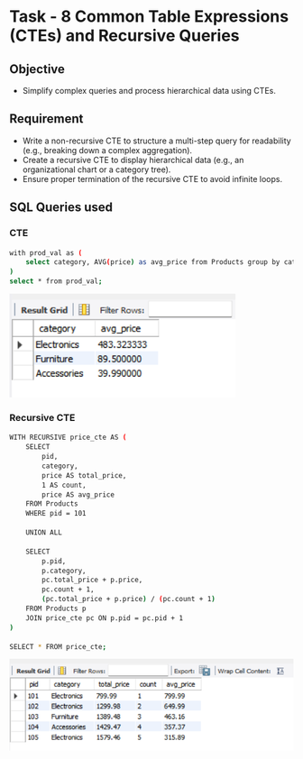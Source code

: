 # Task - 8 Common Table Expressions (CTEs) and Recursive Queries

## Objective

- Simplify complex queries and process hierarchical data using CTEs.

## Requirement

- Write a non-recursive CTE to structure a multi-step query for readability (e.g., breaking down a complex aggregation).
- Create a recursive CTE to display hierarchical data (e.g., an organizational chart or a category tree).
- Ensure proper termination of the recursive CTE to avoid infinite loops.

## SQL Queries used 

### CTE

```sh
with prod_val as (
	select category, AVG(price) as avg_price from Products group by category
)
select * from prod_val;
```

![CTE](images/non-cte.png)

### Recursive CTE

```sh
WITH RECURSIVE price_cte AS (
    SELECT 
        pid,
        category,
        price AS total_price,
        1 AS count,
        price AS avg_price
    FROM Products
    WHERE pid = 101

    UNION ALL

    SELECT 
        p.pid,
        p.category,
        pc.total_price + p.price,
        pc.count + 1,
        (pc.total_price + p.price) / (pc.count + 1)
    FROM Products p
    JOIN price_cte pc ON p.pid = pc.pid + 1
)

SELECT * FROM price_cte;
```

![Recursive-CTE](images/rec-cte.png)